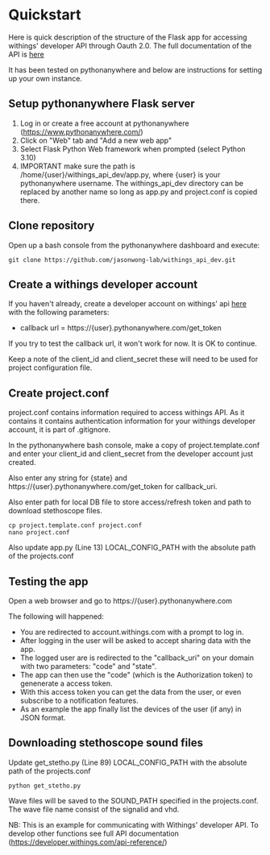 # Quickstart

Here is quick description of the structure of the Flask app for accessing withings' developer API through Oauth 2.0. The full documentation
of the API is [here](https://developer.withings.com/)

It has been tested on pythonanywhere and below are instructions for setting up your own instance.

## Setup pythonanywhere Flask server

1. Log in or create a free account at pythonanywhere (https://www.pythonanywhere.com/)
2. Click on "Web" tab and "Add a new web app"
3. Select Flask Python Web framework when prompted (select Python 3.10)
4. IMPORTANT make sure the path is /home/{user}/withings_api_dev/app.py, where {user} is your pythonanywhere username. The withings_api_dev directory can be replaced by another name so long as app.py and project.conf is copied there.

## Clone repository

Open up a bash console from the pythonanywhere dashboard and execute:
```
git clone https://github.com/jasonwong-lab/withings_api_dev.git
```

## Create a withings developer account

If you haven't already, create a developer account on withings' api [here](https://account.withings.com/partner/add_oauth2)
with the following parameters:
* callback url = https://{user}.pythonanywhere.com/get_token

If you try to test the callback url, it won't work for now. It is OK to continue.

Keep a note of the client_id and client_secret these will need to be used for project configuration file.

## Create project.conf

project.conf contains information required to access withings API. As it contains it contains authentication information for your withings developer account, it is part of .gitignore.

In the pythonanywhere bash console, make a copy of project.template.conf and enter your client_id and client_secret from the developer account just created.

Also enter any string for {state} and https://{user}.pythonanywhere.com/get_token for callback_uri.

Also enter path for local DB file to store access/refresh token and path to download stethoscope files.

```
cp project.template.conf project.conf
nano project.conf
```

Also update app.py (Line 13) LOCAL_CONFIG_PATH with the absolute path of the projects.conf

## Testing the app

Open a web browser and go to https://{user}.pythonanywhere.com

The following will happened:
* You are redirected to account.withings.com with a prompt to log in.
* After logging in the user will be asked to accept sharing data with the app.
* The logged user are is redirected to the "callback_uri" on your domain with two parameters: "code" and "state".
* The app can then use the "code" (which is the Authorization token) to genenerate a access token.
* With this access token you can get the data from the user, or even subscribe to a notification features.
* As an example the app finally list the devices of the user (if any) in JSON format.

## Downloading stethoscope sound files

Update get_stetho.py (Line 89) LOCAL_CONFIG_PATH with the absolute path of the projects.conf

```
python get_stetho.py
```

Wave files will be saved to the SOUND_PATH specified in the projects.conf. The wave file name consist of the signalid and vhd.

NB: This is an example for communicating with Withings' developer API. To develop other functions see full API documentation (https://developer.withings.com/api-reference/)
